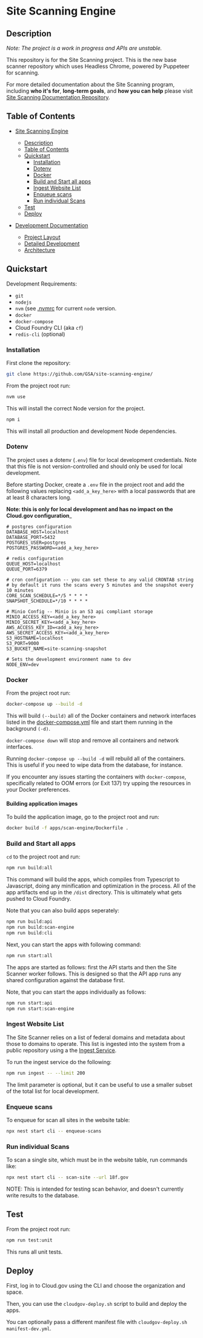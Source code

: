 # Site Scanning Engine

## Description

_Note: The project is a work in progress and APIs are unstable._

This repository is for the Site Scanning project. This is the new
base scanner repository which uses Headless Chrome, powered by
Puppeteer for scanning.

For more detailed documentation about the Site Scanning program,
including **who it's for**, **long-term goals**, and **how you can help**
please visit
[Site Scanning Documentation Repository](https://github.com/GSA/site-scanning-documentation).

## Table of Contents

- [Site Scanning Engine](#site-scanning-engine)
  - [Description](#description)
  - [Table of Contents](#table-of-contents)
  - [Quickstart](#quickstart)
    - [Installation](#installation)
    - [Dotenv](#dotenv)
    - [Docker](#docker)
    - [Build and Start all apps](#build-and-start-all-apps)
    - [Ingest Website List](#ingest-website-list)
    - [Enqueue scans](#enqueue-scans)
    - [Run individual Scans](#run-individual-scans)
  - [Test](#test)
  - [Deploy](#deploy)

- [Development Documentation](./docs)
  - [Project Layout](./docs/layout.md)
  - [Detailed Development](./docs/development.md)
  - [Architecture](./docs/architecture/README.md)

## Quickstart

Development Requirements:

- `git`
- `nodejs`
- `nvm` (see [.nvmrc](./.nvmrc) for current `node` version.
- `docker`
- `docker-compose`
- Cloud Foundry CLI (aka `cf`)
- `redis-cli` (optional)

### Installation

First clone the repository:

```bash
git clone https://github.com/GSA/site-scanning-engine/
```

From the project root run:

```bash
nvm use
```

This will install the correct Node version for the project.

```bash
npm i
```

This will install all production and development Node dependencies.

### Dotenv

The project uses a dotenv (`.env`) file for local development credentials.
Note that this file is not version-controlled and should only be used for
local development.

Before starting Docker, create a `.env` file in the project root and add
the following values replacing `<add_a_key_here>` with a local passwords
that are at least 8 characters long.

**Note: this is only for local development and has no impact on the Cloud.gov configuration**_

```env
# postgres configuration
DATABASE_HOST=localhost
DATABASE_PORT=5432
POSTGRES_USER=postgres
POSTGRES_PASSWORD=<add_a_key_here>

# redis configuration
QUEUE_HOST=localhost
QUEUE_PORT=6379

# cron configuration -- you can set these to any valid CRONTAB string
# by default it runs the scans every 5 minutes and the snapshot every 10 minutes
CORE_SCAN_SCHEDULE=*/5 * * * *
SNAPSHOT_SCHEDULE=*/10 * * * *

# Minio Config -- Minio is an S3 api compliant storage
MINIO_ACCESS_KEY=<add_a_key_here>
MINIO_SECRET_KEY=<add_a_key_here>
AWS_ACCESS_KEY_ID=<add_a_key_here>
AWS_SECRET_ACCESS_KEY=<add_a_key_here>
S3_HOSTNAME=localhost
S3_PORT=9000
S3_BUCKET_NAME=site-scanning-snapshot

# Sets the development environment name to dev
NODE_ENV=dev
```

### Docker

From the project root run:

```bash
docker-compose up --build -d
```

This will build `(--build)` all of the Docker containers and
network interfaces listed in the
[docker-compose.yml](docker-compose.yml) file and start them
running in the background `(-d)`.

`docker-compose down` will stop and remove all containers
and network interfaces.

Running `docker-compose up --build -d` will rebuild all of
the containers. This is useful if you need to wipe data from
the database, for instance.

If you encounter any issues starting the containers with
`docker-compose`, specifically related to OOM errors
(or Exit 137) try upping the resources in your Docker
preferences.

#### Building application images

To build the application image, go to the project root
and run:

```bash
docker build -f apps/scan-engine/Dockerfile .
```

### Build and Start all apps

`cd` to the project root and run:

```bash
npm run build:all
```

This command will build the apps, which compiles from Typescript
to Javascript, doing any minification and optimization in the
process. All of the app artifacts end up in the `/dist` directory.
This is ultimately what gets pushed to Cloud Foundry.

Note that you can also build apps seperately:

```bash
npm run build:api
npm run build:scan-engine
npm run build:cli
```

Next, you can start the apps with following command:

```bash
npm run start:all
```

The apps are started as follows: first the API starts and then
the Site Scanner worker follows. This is designed so that the
API app runs any shared configuration against the database first.

Note, that you can start the apps individually as follows:

```bash
npm run start:api
npm run start:scan-engine
```

### Ingest Website List

The Site Scanner relies on a list of federal domains and metadata about
those to domains to operate.  This list is ingested into the system
from a public repository using a the [Ingest Service](libs/ingest).

To run the ingest service do the following:

```bash
npm run ingest -- --limit 200
```

The limit parameter is optional, but it can be useful to use a smaller
subset of the total list for local development.

### Enqueue scans

To enqueue for scan all sites in the website table:

```bash
npx nest start cli -- enqueue-scans
```

### Run individual Scans

To scan a single site, which must be in the website table, run commands like:

```bash
npx nest start cli -- scan-site --url 18f.gov
```

NOTE: This is intended for testing scan behavior, and doesn't currently
write results to the database.

## Test

From the project root run:

```bash
npm run test:unit
```

This runs all unit tests.

## Deploy

First, log in to Cloud.gov using the CLI and choose the organization and space.

Then, you can use the `cloudgov-deploy.sh` script to build and deploy the apps.

You can optionally pass a different manifest file with `cloudgov-deploy.sh manifest-dev.yml`.
